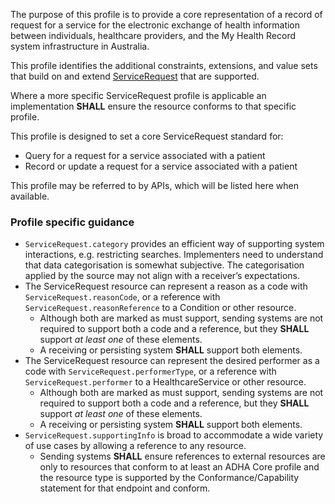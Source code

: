 The purpose of this profile is to provide a core representation of a record of request for a service for the electronic exchange of health information between individuals, healthcare providers, and the My Health Record system infrastructure in Australia.

This profile identifies the additional constraints, extensions, and value sets that build on and extend [ServiceRequest](http://hl7.org/fhir/R4/servicerequest.html) that are supported. 

Where a more specific ServiceRequest profile is applicable an implementation **SHALL** ensure the resource conforms to that specific profile.

This profile is designed to set a core ServiceRequest standard for:
* Query for a request for a service associated with a patient
* Record or update a request for a service associated with a patient

This profile may be referred to by APIs, which will be listed here when available.


### Profile specific guidance
- `ServiceRequest.category` provides an efficient way of supporting system interactions, e.g. restricting searches. Implementers need to understand that data categorisation is somewhat subjective. The categorisation applied by the source may not align with a receiver’s expectations.
- The ServiceRequest resource can represent a reason as a code with `ServiceRequest.reasonCode`, or a reference with `ServiceRequest.reasonReference` to a Condition or other resource.
  - Although both are marked as must support, sending systems are not required to support both a code and a reference, but they **SHALL** support *at least one* of these elements.
  - A receiving or persisting system **SHALL** support both elements.
- The ServiceRequest resource can represent the desired performer as a code with `ServiceRequest.performerType`, or a reference with `ServiceRequest.performer` to a HealthcareService or other resource.
  - Although both are marked as must support, sending systems are not required to support both a code and a reference, but they **SHALL** support *at least one* of these elements.
  - A receiving or persisting system **SHALL** support both elements.
- `ServiceRequest.supportingInfo` is broad to accommodate a wide variety of use cases by allowing a reference to any resource. 
   - Sending systems **SHALL** ensure references to external resources are only to resources that conform to at least an ADHA Core profile and the resource type is supported by the Conformance/Capability statement for that endpoint and conform.

